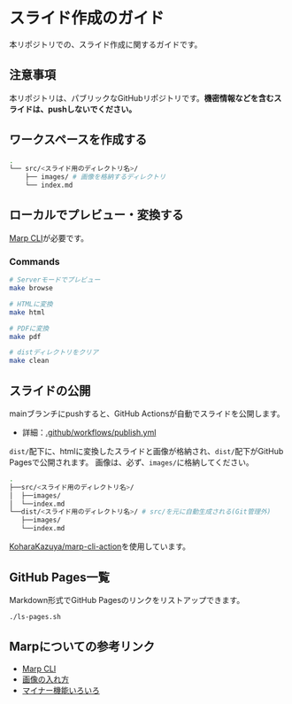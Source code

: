 # スライド作成のガイド

本リポジトリでの、スライド作成に関するガイドです。

## 注意事項

本リポジトリは、パブリックなGitHubリポジトリです。**機密情報などを含むスライドは、pushしないでください。**

## ワークスペースを作成する

```sh
.
└── src/<スライド用のディレクトリ名>/
    ├── images/ # 画像を格納するディレクトリ
    └── index.md
```

## ローカルでプレビュー・変換する

[Marp CLI](https://github.com/marp-team/marp-cli)が必要です。

### Commands

```sh
# Serverモードでプレビュー
make browse

# HTMLに変換
make html

# PDFに変換
make pdf

# distディレクトリをクリア
make clean
```

## スライドの公開

mainブランチにpushすると、GitHub Actionsが自動でスライドを公開します。

- 詳細：[.github/workflows/publish.yml](.github/workflows/publish.yml)

`dist/`配下に、htmlに変換したスライドと画像が格納され、`dist/`配下がGitHub Pagesで公開されます。
画像は、必ず、`images/`に格納してください。

```sh
.
├──src/<スライド用のディレクトリ名>/
│  ├──images/
│  └──index.md
└──dist/<スライド用のディレクトリ名>/ # src/を元に自動生成される(Git管理外)
   ├──images/
   └──index.md
```

[KoharaKazuya/marp-cli-action](https://github.com/KoharaKazuya/marp-cli-action)を使用しています。

## GitHub Pages一覧

Markdown形式でGitHub Pagesのリンクをリストアップできます。

```sh
./ls-pages.sh
```

## Marpについての参考リンク

- [Marp CLI](https://github.com/marp-team/marp-cli)
- [画像の入れ方](https://zenn.dev/cota_hu/books/marp-beginner-advanced/viewer/create-2)
- [マイナー機能いろいろ](https://zenn.dev/yhatt/scraps/d6004a2455e573)
